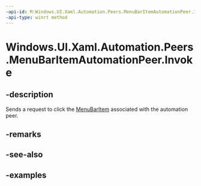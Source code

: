 ```yaml
---
-api-id: M:Windows.UI.Xaml.Automation.Peers.MenuBarItemAutomationPeer.Invoke
-api-type: winrt method
---
```


<!-- Method syntax.
public void MenuBarItemAutomationPeer.Invoke()
-->

# Windows.UI.Xaml.Automation.Peers.MenuBarItemAutomationPeer.Invoke

## -description

Sends a request to click the [MenuBarItem](../windows.ui.xaml.controls/menubaritem.md) associated with the automation peer.

## -remarks

## -see-also

## -examples


